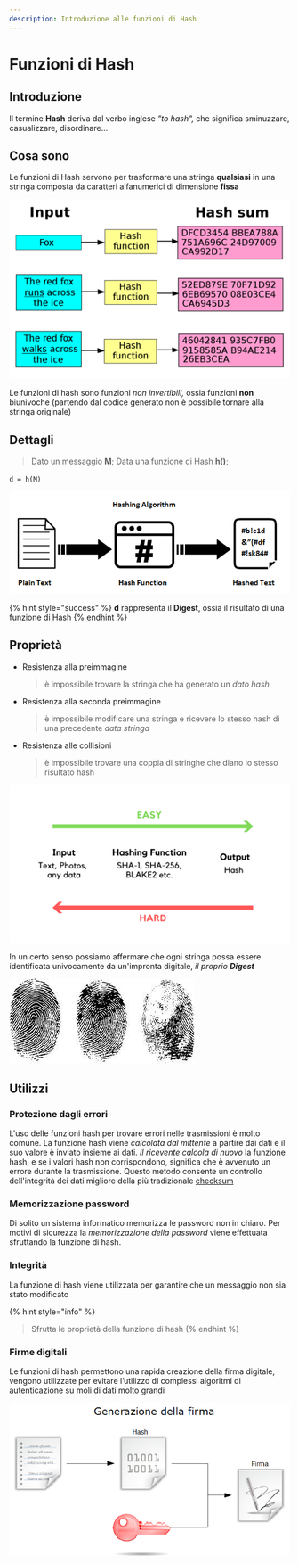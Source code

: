 ```yaml
---
description: Introduzione alle funzioni di Hash
---
```


# Funzioni di Hash

## Introduzione

Il termine **Hash** deriva dal verbo inglese _"to hash",_ che significa sminuzzare, casualizzare, disordinare...

## Cosa sono

Le funzioni di Hash servono per trasformare una stringa **qualsiasi** in una stringa composta da caratteri alfanumerici di dimensione **fissa**

![](.gitbook/assets/hash.png)

Le funzioni di hash sono funzioni _non invertibili,_ ossia funzioni **non** biunivoche \(partendo dal codice generato non è possibile tornare alla stringa originale\)

## Dettagli

> Dato un messaggio **M**; Data una funzione di Hash **h\(\)**;

`d = h(M)`

![](.gitbook/assets/hash_1.png)

{% hint style="success" %}
**d** rappresenta il **Digest**, ossia il risultato di una funzione di Hash
{% endhint %}

## Proprietà

* Resistenza alla preimmagine

  > è impossibile trovare la stringa che ha generato un _dato hash_

* Resistenza alla seconda preimmagine

  > è impossibile modificare una stringa e ricevere lo stesso hash di una precedente _data stringa_

* Resistenza alle collisioni

  > è impossibile trovare una coppia di stringhe che diano lo stesso risultato hash

![](.gitbook/assets/easy_hard.png)

In un certo senso possiamo affermare che ogni stringa possa essere identificata univocamente da un'impronta digitale, _il proprio **Digest**_

![](.gitbook/assets/impronte.jpg)

## Utilizzi

### Protezione dagli errori

L'uso delle funzioni hash per trovare errori nelle trasmissioni è molto comune. La funzione hash viene _calcolata dal mittente_ a partire dai dati e il suo valore è inviato insieme ai dati. _Il ricevente calcola di nuovo_ la funzione hash, e se i valori hash non corrispondono, significa che è avvenuto un errore durante la trasmissione. Questo metodo consente un controllo dell'integrità dei dati migliore della più tradizionale [checksum](https://it.wikipedia.org/wiki/Checksum)

### Memorizzazione password

Di solito un sistema informatico memorizza le password non in chiaro. Per motivi di sicurezza la _memorizzazione della password_ viene effettuata sfruttando la funzione di hash.

### Integrità

La funzione di hash viene utilizzata per garantire che un messaggio non sia stato modificato

{% hint style="info" %}
> Sfrutta le proprietà della funzione di hash
{% endhint %}

### Firme digitali

Le funzioni di hash permettono una rapida creazione della firma digitale, vengono utilizzate per evitare l’utilizzo di complessi algoritmi di autenticazione su moli di dati molto grandi

![](.gitbook/assets/firma.png)

